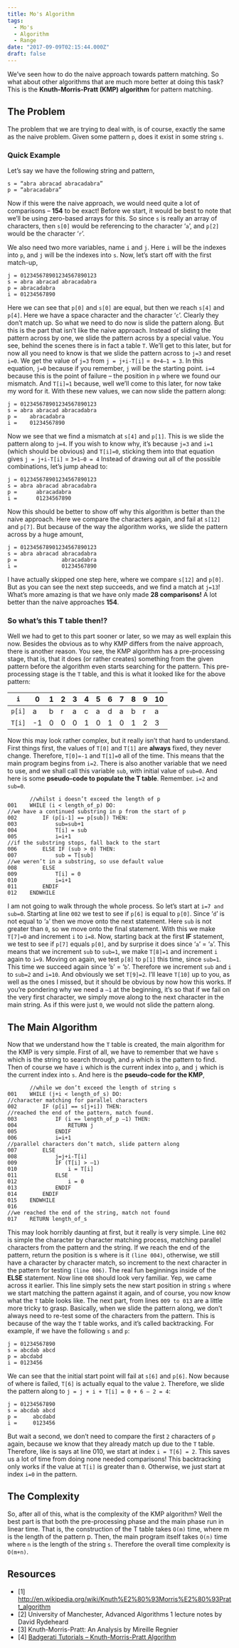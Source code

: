 ```yaml
---
title: Mo's Algorithm
tags:
  - Mo's
  - Algorithm
  - Range
date: "2017-09-09T02:15:44.000Z"
draft: false
---
```


We’ve seen how to do the naive approach towards pattern matching. So what about other algorithms that are much more better at doing this task? This is the **Knuth-Morris-Pratt (KMP) algorithm** for pattern matching.
 
## The Problem

The problem that we are trying to deal with, is of course, exactly the same as the naive problem. Given some pattern `p`, does it exist in some string `s`.
 
### Quick Example

Let’s say we have the following string and pattern,

```
s = “abra abracad abracadabra”
p = “abracadabra”
```

Now if this were the naive approach, we would need quite a lot of comparisons – **154** to be exact! Before we start, it would be best to note that we’ll be using zero-based arrays for this. So since `s` is really an array of characters, then `s[0]` would be referencing to the character ‘`a`’, and `p[2]` would be the character ‘`r`’.

We also need two more variables, name `i` and `j`. Here `i` will be the indexes into `p`, and `j` will be the indexes into `s`. Now, let’s start off with the first match-up,
```
j = 012345678901234567890123
s = abra abracad abracadabra
p = abracadabra
i = 01234567890
```
Here we can see that `p[0]` and `s[0]` are equal, but then we reach `s[4]` and `p[4]`. Here we have a space character and the character ‘`c`’. Clearly they don’t match up. So what we need to do now is slide the pattern along. But this is the part that isn’t like the naive approach. Instead of sliding the pattern across by one, we slide the pattern across by a special value. You see, behind the scenes there is in fact a table `T`. We’ll get to this later, but for now all you need to know is that we slide the pattern across to `j=3` and reset `i=0`.
We get the value of `j=3` from `j = j+i-T[i]` =` 0+4–1 = 3`. In this equation, `j=0` because if you remember, `j` will be the starting point. `i=4` because this is the point of failure – the position in `p` where we found our mismatch. And `T[i]=1` because, well we’ll come to this later, for now take my word for it.
With these new values, we can now slide the pattern along:
```
j = 012345678901234567890123
s = abra abracad abracadabra
p =    abracadabra
i =    01234567890
```
Now we see that we find a mismatch at `s[4]` and `p[1]`. This is we slide the pattern along to `j=4`. If you wish to know why, it’s because `j=3` and `i=1` (which should be obvious) and `T[i]=0`, sticking them into that equation gives
`j = j+i-T[i]` = `3+1–0 = 4`
Instead of drawing out all of the possible combinations, let’s jump ahead to:
```
j = 012345678901234567890123
s = abra abracad abracadabra
p =      abracadabra
i =      01234567890
```
Now this should be better to show off why this algorithm is better than the naive approach. Here we compare the characters again, and fail at `s[12]` and `p[7]`. But because of the way the algorithm works, we slide the pattern across by a huge amount,
```
j = 012345678901234567890123
s = abra abracad abracadabra
p =              abracadabra
i =              01234567890
```

I have actually skipped one step here, where we compare `s[12]` and `p[0]`. But as you can see the next step succeeds, and we find a match at `j=13`!
What’s more amazing is that we have only made **28 comparisons!** A lot better than the naive approaches **154**.
 
### So what’s this T table then!?

Well we had to get to this part sooner or later, so we may as well explain this now. Besides the obvious as to why KMP differs from the naive approach, there is another reason. You see, the KMP algorithm has a pre-processing stage, that is, that it does (or rather creates) something from the given pattern before the algorithm even starts searching for the pattern.
This pre-processing stage is the `T` table, and this is what it looked like for the above pattern:

| `i`    | 0  | 1 | 2 | 3 | 4 | 5 | 6 | 7 | 8 | 9 | 10 |
|--------|----|---|---|---|---|---|---|---|---|---|----|
| `p[i]` | a  | b | r | a | c | a | d | a | b | r | a  |
| `T[i]` | -1 | 0 | 0 | 0 | 1 | 0 | 1 | 0 | 1 | 2 | 3  |

Now this may look rather complex, but it really isn’t that hard to understand. First things first, the values of `T[0]` and `T[1]` are **always** fixed, they never change. Therefore, `T[0]=-1` and `T[1]=0` all of the time. This means that the main program begins from `i=2`. There is also another variable that we need to use, and we shall call this variable `sub`, with initial value of `sub=0`.
And here is some **pseudo-code to populate the T table**.
Remember. `i=2` and `sub=0`.

```
       //whilst i doesn’t exceed the length of p
001    WHILE (i < length_of_p) DO:
//we have a continued substring in p from the start of p
002        IF (p[i-1] == p[sub]) THEN:
003            sub=sub+1
004            T[i] = sub
005            i=i+1
//if the substring stops, fall back to the start
006        ELSE IF (sub > 0) THEN:
007            sub = T[sub]
//we weren’t in a substring, so use default value
008        ELSE
009            T[i] = 0
010            i=i+1
011        ENDIF
012    ENDWHILE
```

I am not going to walk through the whole process. So let’s start at `i=7 and sub=0`.
Starting at line `002` we test to see if `p[6]` is equal to `p[0]`. Since ‘`d`’ is not equal to ‘`a`’ then we move onto the next statement. Here `sub` is not greater than `0`, so we move onto the final statement. With this we make `T[7]=0` and increment `i` to `i=8`.
Now, starting back at the first **IF** statement, we test to see if `p[7]` equals `p[0]`, and by surprise it does since ‘`a`’ = ‘`a`’. This means that we increment `sub` to `sub=1`, we make `T[8]=1` and increment `i` again to `i=9`.
Moving on again, we test `p[8]` to `p[1]` this time, since `sub=1`. This time we succeed again since ‘`b`’ = ‘`b`’. Therefore we increment `sub` and `i` to `sub=2` and `i=10`. And obviously we set `T[9]=2`.
I’ll leave `T[10]` up to you, as well as the ones I missed, but it should be obvious by now how this works.
If you’re pondering why we need a `–1` at the beginning, it’s so that if we fail on the very first character, we simply move along to the next character in the main string. As if this were just `0`, we would not slide the pattern along.
 
## The Main Algorithm

Now that we understand how the `T` table is created, the main algorithm for the KMP is very simple.
First of all, we have to remember that we have `s` which is the string to search through, and `p` which is the pattern to find. Then of course we have `i` which is the current index into `p`, and `j` which is the current index into `s`.
And here is the **pseudo-code for the KMP**,

```
       //while we don’t exceed the length of string s
001    WHILE (j+i < length_of_s) DO:
//character matching for parallel characters
002        IF (p[i] == s[j+i]) THEN:
//reached the end of the pattern, match found.
003            IF (i == length_of_p –1) THEN:
004                RETURN j
005            ENDIF
006            i=i+1
//parallel characters don’t match, slide pattern along
007        ELSE
008            j=j+i-T[i]
009            IF (T[i] > –1)
010                i = T[i]
011            ELSE
012                i = 0
013            ENDIF
014        ENDIF
015    ENDWHILE
016
//we reached the end of the string, match not found
017    RETURN length_of_s
```

This may look horribly daunting at first, but it really is very simple. Line `002` is simple the character by character matching process, matching parallel characters from the pattern and the string. If we reach the end of the pattern, return the position is s where is it `(line 004)`, otherwise, we still have a character by character match, so increment to the next character in the pattern for testing `(line 006)`.
The real fun beginnings inside of the **ELSE** statement. Now line `008` should look very familiar. Yep, we came across it earlier. This line simply sets the new start position in string `s` where we start matching the pattern against it again, and of course, you now know what the `T` table looks like.
The next part, from lines `009 to 013` are a little more tricky to grasp. Basically, when we slide the pattern along, we don’t always need to re-test some of the characters from the pattern. This is because of the way the `T` table works, and it’s called backtracking. For example, if we have the following `s` and `p`:
```
j = 01234567890
s = abcdab abcd
p = abcdabd
i = 0123456
```
We can see that the initial start point will fail at `s[6]` and `p[6]`. Now because of where is failed, `T[6]` is actually equal to the value `2`. Therefore, we slide the pattern along to `j = j + i + T[i] = 0 + 6 – 2 = 4`:
```
j = 01234567890
s = abcdab abcd
p =     abcdabd
i =     0123456
```
But wait a second, we don’t need to compare the first `2` characters of `p` again, because we know that they already match up due to the `T` table. Therefore, like is says at line 010, we start at index `i = T[6] = 2`. This saves us a lot of time from doing none needed comparisons!
This backtracking only works if the value at `T[i]` is greater than `0`. Otherwise, we just start at index `i=0` in the pattern.
 
## The Complexity

So, after all of this, what is the complexity of the KMP algorithm? Well the best part is that both the pre-processing phase and the main phase run in linear time. That is, the construction of the T table takes `O(m)` time, where m is the length of the pattern p. Then, the main program itself takes `O(n)` time where `n` is the length of the string `s`. Therefore the  overall time complexity is `O(m+n)`.
 
## Resources

* [1] http://en.wikipedia.org/wiki/Knuth%E2%80%93Morris%E2%80%93Pratt_algorithm
* [2] University of Manchester, Advanced Algorithms 1 lecture notes by David Rydeheard
* [3] Knuth-Morris-Pratt: An Analysis by Mireille Regnier
* [4] [Badgerati Tutorials – Knuth-Morris-Pratt Algorithm](http://badgerati.com/tutorials/knuth-morris-pratt-algorithm/) 